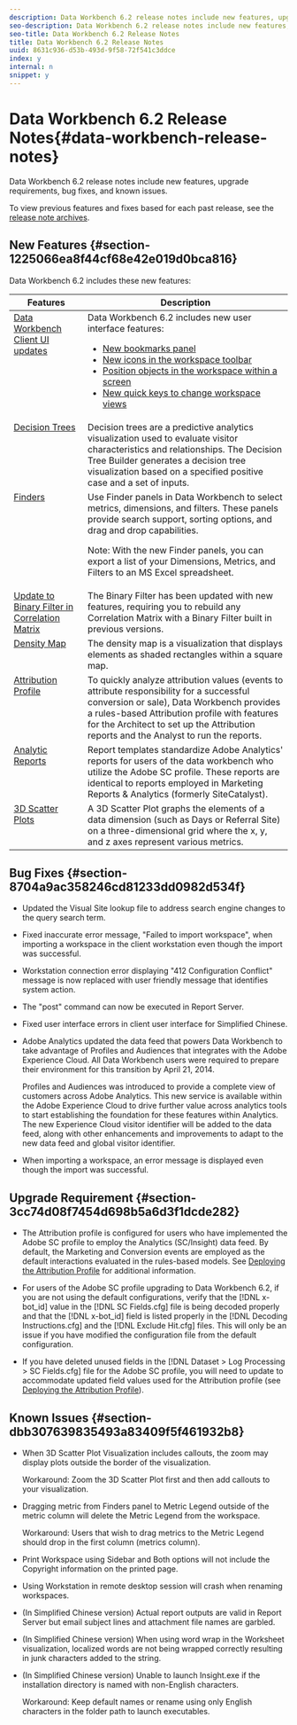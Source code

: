 ```yaml
---
description: Data Workbench 6.2 release notes include new features, upgrade requirements, bug fixes, and known issues.
seo-description: Data Workbench 6.2 release notes include new features, upgrade requirements, bug fixes, and known issues.
seo-title: Data Workbench 6.2 Release Notes
title: Data Workbench 6.2 Release Notes
uuid: 8631c936-d53b-493d-9f58-72f541c3ddce
index: y
internal: n
snippet: y
---
```


# Data Workbench 6.2 Release Notes{#data-workbench-release-notes}

Data Workbench 6.2 release notes include new features, upgrade requirements, bug fixes, and known issues.

To view previous features and fixes based for each past release, see the [release note archives](https://marketing.adobe.com/resources/help/en_US/insight/insight_release_notes_prev.pdf).

## New Features {#section-1225066ea8f44cf68e42e019d0bca816}

Data Workbench 6.2 includes these new features: 

<table id="table_E28A6D31E7D941F7A0C2048F0F0F7838"> 
 <thead> 
  <tr> 
   <th colname="col1" class="entry"> Features </th> 
   <th colname="col2" class="entry"> Description </th> 
  </tr>
 </thead>
 <tbody> 
  <tr valign="top"> 
   <td colname="col1"><a href="../../../home/c-release-notes-insight/c-release-notes-insight-62/c-6-2-features/c-ui-upgrades-6-2.md#concept-56e61b50ffc44c57acceaee45a6efbfc" format="dita" scope="local"> Data Workbench Client UI updates </a> </td> 
   <td colname="col2">Data Workbench 6.2 includes new user interface features: 
    <ul id="ul_19CD7706B5C046178C8C496D5E05CA62"> 
     <li id="li_97A386C80ACF49878CBA5C81A3619BA3"><a href="http://marketing.adobe.com/resources/help/en_US/insight/client/?f=c_bookmark_about" format="http" scope="external"> New bookmarks panel </a> </li> 
     <li id="li_63CF3372E811495D91FA405F460CB020"><a href="../../../home/c-release-notes-insight/c-release-notes-insight-62/c-6-2-features/c-ui-upgrades-6-2.md#section-c108bbd1661249e79c146727ff3d2470" format="dita" scope="local"> New icons in the workspace toolbar</a> </li> 
     <li id="li_17CB20AC740242DB8D717E5260D52BA1"><a href="../../../home/c-release-notes-insight/c-release-notes-insight-62/c-6-2-features/c-ui-upgrades-6-2.md#section-9129c340c21d45a3864c923884cd4382" format="dita" scope="local"> Position objects in the workspace within a screen</a> </li> 
     <li id="li_B296EDDF9B8249F8A0A485EB41B6256D"><a href="../../../home/c-release-notes-insight/c-release-notes-insight-62/c-6-2-features/c-ui-upgrades-6-2.md#section-d8322f72423f437aa2e34f2188b1341c" format="dita" scope="local"> New quick keys to change workspace views</a> </li> 
    </ul> </td> 
  </tr> 
  <tr valign="top"> 
   <td colname="col1" valign="top"><a href="http://marketing.adobe.com/resources/help/en_US/insight/client/c_decision_trees.html" format="dita" scope="local"> Decision Trees</a> </td> 
   <td colname="col2"> Decision trees are a predictive analytics visualization used to evaluate visitor characteristics and relationships. The Decision Tree Builder generates a decision tree visualization based on a specified positive case and a set of inputs. </td> 
  </tr> 
  <tr valign="top"> 
   <td colname="col1"><a href="../../../home/c-release-notes-insight/c-release-notes-insight-62/c-6-2-features/c-query-panels.md#concept-8906c8e39d80495585928f29e0e88d01" format="dita" scope="local"> Finders</a> </td> 
   <td colname="col2">Use Finder panels in Data Workbench to select metrics, dimensions, and filters. These panels provide search support, sorting options, and drag and drop capabilities. <p> <p>Note:  With the new Finder panels, you can export a list of your Dimensions, Metrics, and Filters to an MS Excel spreadsheet. </p> </p> </td> 
  </tr> 
  <tr valign="top"> 
   <td colname="col1"><a href="../../../home/c-get-started/c-analysis-vis/c-correlation-analysis/c-correlation-binary-filter.md#concept-24e1daff43c540f69019f236976da31c" format="dita" scope="local"> Update to Binary Filter in Correlation Matrix </a> </td> 
   <td colname="col2"> The Binary Filter has been updated with new features, requiring you to rebuild any Correlation Matrix with a Binary Filter built in previous versions. </td> 
  </tr> 
  <tr valign="top"> 
   <td colname="col1"><a href="http://marketing.adobe.com/resources/help/en_US/insight/client/c_density_map.html" format="dita" scope="local"> Density Map</a> </td> 
   <td colname="col2"> The density map is a visualization that displays elements as shaded rectangles within a square map. </td> 
  </tr> 
  <tr valign="top"> 
   <td colname="col1"><a href="http://marketing.adobe.com/resources/help/en_US/insight/client/c_rules_attrib.html" format="dita" scope="local"> Attribution Profile </a> </td> 
   <td colname="col2"> To quickly analyze attribution values (events to attribute responsibility for a successful conversion or sale), Data Workbench provides a rules-based Attribution profile with features for the Architect to set up the Attribution reports and the Analyst to run the reports. </td> 
  </tr> 
  <tr valign="top"> 
   <td colname="col1"><a href="../../../home/c-get-started/c-template-report-types.md#concept-f4346d6fb5c34484ad0eca95b7791e42" format="dita" scope="local"> Analytic Reports</a> </td> 
   <td colname="col2"> Report templates standardize Adobe Analytics' reports for users of the data workbench who utilize the Adobe SC profile. These reports are identical to reports employed in Marketing Reports &amp; Analytics (formerly SiteCatalyst). </td> 
  </tr> 
  <tr valign="top"> 
   <td colname="col1"><a href="http://marketing.adobe.com/resources/help/en_US/insight/client/c_3d_scatterplots.html" format="dita" scope="local"> 3D Scatter Plots </a> </td> 
   <td colname="col2"> A 3D Scatter Plot graphs the elements of a data dimension (such as Days or Referral Site) on a three-dimensional grid where the x, y, and z axes represent various metrics. </td> 
  </tr> 
 </tbody> 
</table>

## Bug Fixes {#section-8704a9ac358246cd81233dd0982d534f}

* Updated the Visual Site lookup file to address search engine changes to the query search term. 
* Fixed inaccurate error message, "Failed to import workspace", when importing a workspace in the client workstation even though the import was successful. 
* Workstation connection error displaying "412 Configuration Conflict" message is now replaced with user friendly message that identifies system action. 
* The "post" command can now be executed in Report Server. 
* Fixed user interface errors in client user interface for Simplified Chinese. 
* Adobe Analytics updated the data feed that powers Data Workbench to take advantage of Profiles and Audiences that integrates with the Adobe Experience Cloud. All Data Workbench users were required to prepare their environment for this transition by April 21, 2014.

  Profiles and Audiences was introduced to provide a complete view of customers across Adobe Analytics. This new service is available within the Adobe Experience Cloud to drive further value across analytics tools to start establishing the foundation for these features within Analytics. The new Experience Cloud visitor identifier will be added to the data feed, along with other enhancements and improvements to adapt to the new data feed and global visitor identifier. 
* When importing a workspace, an error message is displayed even though the import was successful.

## Upgrade Requirement {#section-3cc74d08f7454d698b5a6d3f1dcde282}

* The Attribution profile is configured for users who have implemented the Adobe SC profile to employ the Analytics (SC/Insight) data feed. By default, the Marketing and Conversion events are employed as the default interactions evaluated in the rules-based models. See [Deploying the Attribution Profile](http://marketing.adobe.com/resources/help/en_US/insight/whatsnew/?f=c_attrib_profile_deploy) for additional information. 
* For users of the Adobe SC profile upgrading to Data Workbench 6.2, if you are not using the default configurations, verify that the [!DNL x-bot_id] value in the [!DNL SC Fields.cfg] file is being decoded properly and that the [!DNL x-bot_id] field is listed properly in the [!DNL Decoding Instructions.cfg] and the [!DNL Exclude Hit.cfg] files. This will only be an issue if you have modified the configuration file from the default configuration. 

* If you have deleted unused fields in the [!DNL Dataset > Log Processing > SC Fields.cfg] file for the Adobe SC profile, you will need to update to accommodate updated field values used for the Attribution profile (see [Deploying the Attribution Profile](http://marketing.adobe.com/resources/help/en_US/insight/whatsnew/?f=c_attrib_profile_deploy)).

## Known Issues {#section-dbb307639835493a83409f5f461932b8}

* When 3D Scatter Plot Visualization includes callouts, the zoom may display plots outside the border of the visualization.

  Workaround: Zoom the 3D Scatter Plot first and then add callouts to your visualization. 
* Dragging metric from Finders panel to Metric Legend outside of the metric column will delete the Metric Legend from the workspace.

  Workaround: Users that wish to drag metrics to the Metric Legend should drop in the first column (metrics column). 
* Print Workspace using Sidebar and Both options will not include the Copyright information on the printed page. 
* Using Workstation in remote desktop session will crash when renaming workspaces. 
* (In Simplified Chinese version) Actual report outputs are valid in Report Server but email subject lines and attachment file names are garbled. 
* (In Simplified Chinese version) When using word wrap in the Worksheet visualization, localized words are not being wrapped correctly resulting in junk characters added to the string. 
* (In Simplified Chinese version) Unable to launch Insight.exe if the installation directory is named with non-English characters.

  Workaround: Keep default names or rename using only English characters in the folder path to launch executables.

